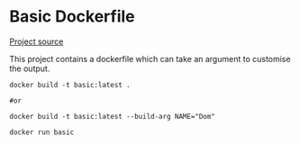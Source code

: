 # Basic Dockerfile

[Project source](https://roadmap.sh/projects/basic-dockerfile)

This project contains a dockerfile which can take an argument to customise the output.

```shell
docker build -t basic:latest .

#or

docker build -t basic:latest --build-arg NAME="Dom"
```

```shell
docker run basic
```

```text


````